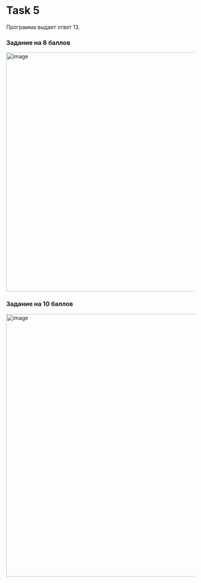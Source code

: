 # Task 5

Программа выдает ответ 13. 

### Задание на 8 баллов
<img width="637" alt="image" src="https://github.com/user-attachments/assets/2ed4e474-3662-4253-8505-3256d5637496">

### Задание на 10 баллов
<img width="700" alt="image" src="https://github.com/user-attachments/assets/f0e7d3e1-b905-4992-8bf3-3ade14202dbe">



